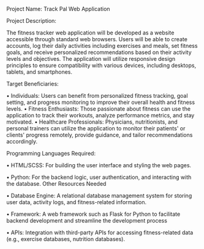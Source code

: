 Project Name: Track Pal Web Application

Project Description:

The fitness tracker web application will be developed as a website accessible through standard 
web browsers. Users will be able to create accounts, log their daily activities including exercises 
and meals, set fitness goals, and receive personalized recommendations based on their activity 
levels and objectives. The application will utilize responsive design principles to ensure 
compatibility with various devices, including desktops, tablets, and smartphones.

Target Beneficiaries:

• Individuals: Users can benefit from personalized fitness tracking, goal setting, and 
progress monitoring to improve their overall health and fitness levels.
• Fitness Enthusiasts: Those passionate about fitness can use the application to track their 
workouts, analyze performance metrics, and stay motivated.
• Healthcare Professionals: Physicians, nutritionists, and personal trainers can utilize the 
application to monitor their patients' or clients' progress remotely, provide guidance, 
and tailor recommendations accordingly.


Programming Languages Required:

• HTML/SCSS: For building the user interface and styling the web pages.

• Python: For the backend logic, user authentication, and interacting with the database.
Other Resources Needed

• Database Engine: A relational database management system for storing user data, 
activity logs, and fitness-related information.

• Framework: A web framework such as Flask for Python to facilitate backend 
development and streamline the development process

• APIs: Integration with third-party APIs for accessing fitness-related data (e.g., exercise 
databases, nutrition databases).
